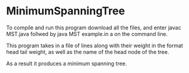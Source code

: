 # MinimumSpanningTree

To compile and run this program download all the files, and enter javac MST.java follwed by java MST example.in a on the command line.

This program takes in a file of lines along with their weight in the format head tail weight, as well as the name of the head node of the tree.

As a result it produces a minimum spanning tree.
